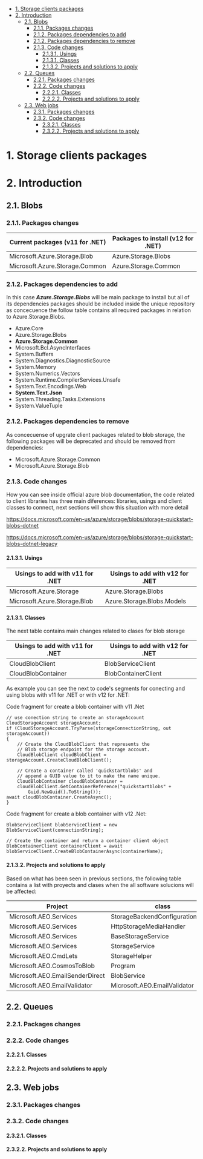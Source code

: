 - [1. Storage clients packages](#1-storage-clients-packages)
- [2. Introduction](#2-introduction)
  - [2.1. Blobs](#21-blobs)
    - [2.1.1. Packages changes](#211-packages-changes)
    - [2.1.2. Packages dependencies to add](#212-packages-dependencies-to-add)
    - [2.1.2. Packages dependencies to remove](#212-packages-dependencies-to-remove)
    - [2.1.3. Code changes](#213-code-changes)
      - [2.1.3.1. Usings](#2131-usings)
      - [2.1.3.1. Classes](#2131-classes)
      - [2.1.3.2. Projects and solutions to apply](#2132-projects-and-solutions-to-apply)
  - [2.2. Queues](#22-queues)
    - [2.2.1. Packages changes](#221-packages-changes)
    - [2.2.2. Code changes](#222-code-changes)
      - [2.2.2.1. Classes](#2221-classes)
      - [2.2.2.2. Projects and solutions to apply](#2222-projects-and-solutions-to-apply)
  - [2.3. Web jobs](#23-web-jobs)
    - [2.3.1. Packages changes](#231-packages-changes)
    - [2.3.2. Code changes](#232-code-changes)
      - [2.3.2.1. Classes](#2321-classes)
      - [2.3.2.2. Projects and solutions to apply](#2322-projects-and-solutions-to-apply)

# 1. Storage clients packages

# 2. Introduction

## 2.1. Blobs

### 2.1.1. Packages changes

| Current packages (v11 for .NET) | Packages to install (v12 for .NET) |
| ------------------------------- | ---------------------------------- |
| Microsoft.Azure.Storage.Blob    | Azure.Storage.Blobs                |
| Microsoft.Azure.Storage.Common  | Azure.Storage.Common               |

### 2.1.2. Packages dependencies to add

In this case **_Azure.Storage.Blobs_** will be main package to install but all of its dependencies packages should be included inside the unique repository as concecuence the follow table contains all required packages in relation to Azure.Storage.Blobs.

- Azure.Core
- Azure.Storage.Blobs
- **Azure.Storage.Common**
- Microsoft.Bcl.AsyncInterfaces
- System.Buffers
- System.Diagnostics.DiagnosticSource
- System.Memory
- System.Numerics.Vectors
- System.Runtime.CompilerServices.Unsafe
- System.Text.Encodings.Web
- **System.Text.Json**
- System.Threading.Tasks.Extensions
- System.ValueTuple

### 2.1.2. Packages dependencies to remove

As concecuense of upgrate client packages related to blob storage, the following packages will be deprecated and should be removed from dependencies:

- Microsoft.Azure.Storage.Common
- Microsoft.Azure.Storage.Blob

### 2.1.3. Code changes

How you can see inside official azure blob documentation, the code related
to client libraries has three main diferences: libraries, usings and client
classes to connect, next sections will show this situation with more detail

https://docs.microsoft.com/en-us/azure/storage/blobs/storage-quickstart-blobs-dotnet

https://docs.microsoft.com/en-us/azure/storage/blobs/storage-quickstart-blobs-dotnet-legacy

#### 2.1.3.1. Usings

| Usings to add with v11 for .NET | Usings to add with v12 for .NET |
| ------------------------------- | ------------------------------- |
| Microsoft.Azure.Storage         | Azure.Storage.Blobs             |
| Microsoft.Azure.Storage.Blob    | Azure.Storage.Blobs.Models      |

#### 2.1.3.1. Classes

The next table contains main changes related to clases for blob storage

| Usings to add with v11 for .NET | Usings to add with v12 for .NET |
| ------------------------------- | ------------------------------- |
| CloudBlobClient                 | BlobServiceClient               |
| CloudBlobContainer              | BlobContainerClient             |

As example you can see the next to code's segments for conecting and using
blobs with v11 for .NET or with v12 for .NET:

Code fragment for create a blob container with v11 .Net

```
// use conection string to create an storageAccount
CloudStorageAccount storageAccount;
if (CloudStorageAccount.TryParse(storageConnectionString, out storageAccount))
{
    // Create the CloudBlobClient that represents the
    // Blob storage endpoint for the storage account.
    CloudBlobClient cloudBlobClient = storageAccount.CreateCloudBlobClient();

    // Create a container called 'quickstartblobs' and
    // append a GUID value to it to make the name unique.
    CloudBlobContainer cloudBlobContainer =
    cloudBlobClient.GetContainerReference("quickstartblobs" +
        Guid.NewGuid().ToString());
await cloudBlobContainer.CreateAsync();
}
```

Code fragment for create a blob container with v12 .Net:

```
BlobServiceClient blobServiceClient = new BlobServiceClient(connectionString);

// Create the container and return a container client object
BlobContainerClient containerClient = await blobServiceClient.CreateBlobContainerAsync(containerName);
```

#### 2.1.3.2. Projects and solutions to apply

Based on what has been seen in previous sections, the following table
contains a list with proyects and clases when the all software solucions
will be affected:

| Project                         | class                             |
| ------------------------------- | --------------------------------- |
| Microsoft.AEO.Services          | StorageBackendConfigurationGetter |
| Microsoft.AEO.Services          | HttpStorageMediaHandler           |
| Microsoft.AEO.Services          | BaseStorageService                |
| Microsoft.AEO.Services          | StorageService                    |
| Microsoft.AEO.CmdLets           | StorageHelper                     |
| Microsoft.AEO.CosmosToBlob      | Program                           |
| Microsoft.AEO.EmailSenderDirect | BlobService                       |
| Microsoft.AEO.EmailValidator    | Microsoft.AEO.EmailValidator      |

## 2.2. Queues

### 2.2.1. Packages changes

### 2.2.2. Code changes

#### 2.2.2.1. Classes

#### 2.2.2.2. Projects and solutions to apply

## 2.3. Web jobs

### 2.3.1. Packages changes

### 2.3.2. Code changes

#### 2.3.2.1. Classes

#### 2.3.2.2. Projects and solutions to apply
